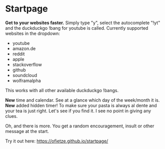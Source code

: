 Startpage
=======================

**Get to your websites faster.**
Simply type "y", select the autocomplete "!yt" and the duckduckgo !bang for youtube is called.
Currently supported websites in the dropdown:
- youtube
- amazon.de
- reddit
- apple
- stackoverflow
- github
- soundcloud
- wolframalpha

This works with all other available duckduckgo !bangs.


**New** time and calendar. See at a glance which day of the week/month it is.
**New** added hidden timer! To make sure your pasta is always al dente and your tea is just right.
Let's see if you find it. I see no point in giving any clues.

Oh, and there is more. You get a random encouragement, insult or other message at the start.


Try it out here: https://ofietze.github.io/startpage/
